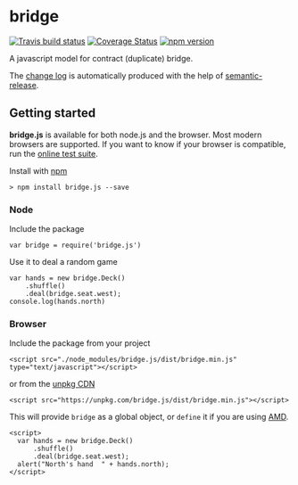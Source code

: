 # bridge
[![Travis build status](https://travis-ci.org/richardschneider/bridge.svg)](https://travis-ci.org/richardschneider/bridge)
[![Coverage Status](https://coveralls.io/repos/github/richardschneider/bridge/badge.svg?branch=master)](https://coveralls.io/github/richardschneider/bridge?branch=master)
[![npm version](https://badge.fury.io/js/bridge.js.svg)](https://badge.fury.io/js/bridge.js) 

A javascript model for contract (duplicate) bridge.

The [change log](https://github.com/richardschneider/bridge/releases) is automatically produced with
the help of [semantic-release](https://github.com/semantic-release/semantic-release).

## Getting started

**bridge.js** is available for both node.js and the browser.  Most modern browsers are supported.  If you want to know if your browser is compatible, run the [online test suite](https://unpkg.com/bridge.js/test/index.html).

Install with [npm](http://blog.npmjs.org/post/85484771375/how-to-install-npm)

    > npm install bridge.js --save

### Node

Include the package

    var bridge = require('bridge.js')

Use it to deal a random game

    var hands = new bridge.Deck()
        .shuffle()
        .deal(bridge.seat.west);
    console.log(hands.north)

### Browser

Include the package from your project

    <script src="./node_modules/bridge.js/dist/bridge.min.js" type="text/javascript"></script>

or from the [unpkg CDN](https://unpkg.com)

    <script src="https://unpkg.com/bridge.js/dist/bridge.min.js"></script>

This will provide `bridge` as a global object, or `define` it if you are using [AMD](https://en.wikipedia.org/wiki/Asynchronous_module_definition).

    <script>
      var hands = new bridge.Deck()
          .shuffle()
          .deal(bridge.seat.west);
      alert("North's hand  " + hands.north);
    </script>
